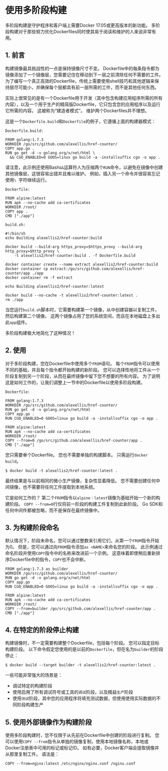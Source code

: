 # 使用多阶段构建

多阶段构建是守护程序和客户端上需要Docker 17.05或更高版本的新功能。 多阶段构建对于那些努力优化Dockerfiles同时使其易于阅读和维护的人来说非常有用。

## 1. 前言

构建镜像最具挑战性的一点是保持镜像尺寸不变。 Dockerfile中的每条指令都为镜像添加了一个镜像层，您需要记住在移动到下一层之前清除任何不需要的工件。 为了编写一个真正高效的Dockerfile，传统上需要使用shell技巧和其他逻辑来保持层尽可能小，并确保每个层都具有前一层所需的工件，而不是其他任何东西。

实际上很常见的是有一个Dockerfile用于开发（其中包含构建应用程序所需的所有内容），以及一个用于生产的精简版Dockerfile，它只包含您的应用程序以及运行它所需的内容。 这被称为“建造者模式”。 维护两个Dockerfiles并不理想。

这是一个`Dockerfile.build`和`Dockerfile`的例子，它遵循上面的构建器模式：

`Dockerfile.build:`

```shell
FROM golang:1.7.3
WORKDIR /go/src/github.com/alexellis/href-counter/
COPY app.go .
RUN go get -d -v golang.org/x/net/html \
  && CGO_ENABLED=0 GOOS=linux go build -a -installsuffix cgo -o app .
```

请注意，此示例还使用Bash`&&`运算符人为压缩两个`RUN`命令，以避免在镜像中创建其他镜像层，这很容易出错并且难以维护。 例如，插入另一个命令并很容易忘记使用`\ `字符继续运行。

`Dockerfile:`

```shell
FROM alpine:latest  
RUN apk --no-cache add ca-certificates
WORKDIR /root/
COPY app .
CMD ["./app"]  
```

`build.sh:`

```shell
#!/bin/sh
echo Building alexellis2/href-counter:build

docker build --build-arg https_proxy=$https_proxy --build-arg http_proxy=$http_proxy \  
    -t alexellis2/href-counter:build . -f Dockerfile.build

docker container create --name extract alexellis2/href-counter:build  
docker container cp extract:/go/src/github.com/alexellis/href-counter/app ./app  
docker container rm -f extract

echo Building alexellis2/href-counter:latest

docker build --no-cache -t alexellis2/href-counter:latest .
rm ./app
```

当您运行`build.sh`脚本时，它需要构建第一个镜像，从中创建容器以复制工件，然后构建第二个镜像。 这两个镜像占用了您的系统空间，而且在本地磁盘上多出此`app`组件。

多阶段构建极大地简化了这种情况！

## 2. 使用

对于多阶段构建，您在Dockerfile中使用多个`FROM`语句。 每个`FROM`指令可以使用不同的基础，并且每个指令都开始构建的新阶段。 您可以选择性地将工件从一个阶段复制到另一个阶段，从而在最终镜像中留下您不想要的所有内容。 为了说明这是如何工作的，让我们调整上一节中的Dockerfile以使用多阶段构建。

`Dockerfile:`

```shell
FROM golang:1.7.3
WORKDIR /go/src/github.com/alexellis/href-counter/
RUN go get -d -v golang.org/x/net/html  
COPY app.go .
RUN CGO_ENABLED=0 GOOS=linux go build -a -installsuffix cgo -o app .

FROM alpine:latest  
RUN apk --no-cache add ca-certificates
WORKDIR /root/
COPY --from=0 /go/src/github.com/alexellis/href-counter/app .
CMD ["./app"]  
```

您只需要单个Dockerfile。 您也不需要单独的构建脚本。 只需运行`docker build`。

```shell
$ docker build -t alexellis2/href-counter:latest .
```

最终结果是与以前相同的微小生产镜像，复杂性显着降低。 您不需要创建任何中间镜像，也不需要将任何工件提取到本地系统。

它是如何工作的？ 第二个`FROM`指令以`alpine：latest`镜像为基础开始一个新的构建阶段。 `COPY --from=0`行仅将前一阶段的构建工件复制到此新阶段。 Go SDK和任何中间件都被忽略，而不是保存在最终镜像中。

## 3. 为构建阶段命名

默认情况下，阶段未命名，您可以通过整数来引用它们，从第一个`FROM`指令开始为0。 但是，您可以通过向`FROM`指令添加`as <NAME>`来命名您的阶段。 此示例通过命名阶段并使用`COPY`指令中的名称来改进前一个示例。 这意味着即使稍后重新排序Dockerfile中的指令，`COPY`也不会中断。

```shell
FROM golang:1.7.3 as builder
WORKDIR /go/src/github.com/alexellis/href-counter/
RUN go get -d -v golang.org/x/net/html  
COPY app.go    .
RUN CGO_ENABLED=0 GOOS=linux go build -a -installsuffix cgo -o app .

FROM alpine:latest  
RUN apk --no-cache add ca-certificates
WORKDIR /root/
COPY --from=builder /go/src/github.com/alexellis/href-counter/app .
CMD ["./app"]  
```

## 4. 在特定的阶段停止构建

构建镜像时，不一定需要构建整个Dockerfile，包括每个阶段。 您可以指定目标构建阶段。 以下命令假定您使用的是以前的`Dockerfile`，但在名为`builder`的阶段停止：

```shell
$ docker build --target builder -t alexellis2/href-counter:latest .
```

一些可能非常强大的场景是：

- 调试特定的构建阶段
- 使用启用了所有调试符号或工具的`调试`阶段，以及精益`生产`阶段
- 使用`测试`阶段，其中您的应用程序将填充测试数据，但使用使用实际数据的不同阶段构建生产

## 5. 使用外部镜像作为构建阶段

使用多阶段构建时，您不仅限于从先前在Dockerfile中创建的阶段进行复制。 您可以使用`COPY --from`指令从单独的镜像复制，使用本地镜像名称，本地或Docker注册表中可用的标记或标记ID。 如有必要，Docker客户端会提取镜像并从那里复制工件。 语法是：

```shell
COPY --from=nginx:latest /etc/nginx/nginx.conf /nginx.conf
```